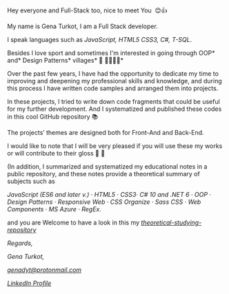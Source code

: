 ﻿Hey everyone and Full-Stack too, 
nice to meet You  😊👍

My name is Gena Turkot, I am a Full Stack developer.

I speak languages such as *JavaScript, HTML5 CSS3, C#, T-SQL*.

Besides I love sport and sometimes I'm interested in going through OOP* and* Design Patterns* villages* 🏡 🐕‍🦺🚶‍♂️*  



Over the past few years, I have had the opportunity to dedicate my time 
to improving and deepening my professional skills and knowledge, and 
during this process I have written code samples and arranged them into projects.

In these projects, I tried to write down code fragments that could be useful 
for my further development. And I systematized and published these codes
in this cool GitHub repository 📚

The projects’ themes are designed both for Front-And and Back-End.

I would like to note that I will be very pleased if you will use these my works or will contribute to their gloss 💖 🙏

(In addition, I summarized and systematized my educational notes in 
a public repository, and these notes provide a theoretical summary 
of subjects such as

*JavaScript (ES6 and later v.) · HTML5 · CSS3· C# 10 and .NET 6 · OOP · 
Design Patterns · Responsive Web · CSS Organize · Sass CSS · Web Components · MS Azure · RegEx.* 

and you are Welcome to have a look in this my [*theoretical-studying-repository*](D:\My-Public-Clouds\GitHub\\(https:\drive.google.com\drive\folders\1_yyssV9WhXAHwaQ-oSVjc3FBtrFyQM2F).)

*Regards,*

*Gena Turkot,*


*genadyt@protonmail.com*

[*LinkedIn Profile*](https://www.linkedin.com/in/gena-turkot-1557373a/)

